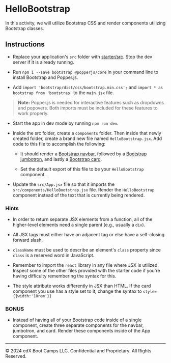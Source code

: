 # HelloBootstrap

In this activity, we will utilize Bootstrap CSS and render components utilizing Bootstrap classes.

## Instructions

* Replace your application's `src` folder with [starter/src](starter/src). Stop the dev server if it is already running.

* Run `npm i --save bootstrap @popperjs/core` in your command line to install Bootstrap and Popper.js.

* Add `import 'bootstrap/dist/css/bootstrap.min.css';` and `import * as bootstrap from 'bootstrap'` to the `main.jsx` file.

> **Note:** Popper.js is needed for interactive features such as dropdowns and popovers. Both imports must be included for these features to work properly.

* Start the app in dev mode by running `npm run dev`.

* Inside the src folder, create a `components` folder. Then inside that newly created folder, create a brand new file named `HelloBootstrap.jsx`. Add code to this file to accomplish the following:

  * It should render a [Bootstrap navbar](https://getbootstrap.com/docs/5.3/components/navbar/), followed by a [Bootstrap jumbotron](https://getbootstrap.com/docs/5.3/examples/jumbotron/), and lastly a [Bootstrap card](https://getbootstrap.com/docs/5.3/components/card/).

  * Set the default export of this file to be your `HelloBootstrap` component.

* Update the `src/App.jsx` file so that it imports the `src/components/HelloBootstrap.jsx` file. Render the `HelloBootstrap` component instead of the text that is currently being rendered.

### Hints

* In order to return separate JSX elements from a function, all of the higher-level elements need a single parent (e.g., usually a `div`).

* All JSX tags must either have an adjacent tag or else have a self-closing forward slash.

* `className` must be used to describe an element's `class` property since `class` is a reserved word in JavaScript.

* Remember to import the `react` library in any file where JSX is utilized. Inspect some of the other files provided with the starter code if you're having difficulty remembering the syntax for this.

* The style attribute works differently in JSX than HTML. If the card component you use has a style set to it, change the syntax to `style={{width:'18rem'}}`

### BONUS

* Instead of having all of your Bootstrap code inside of a single component, create three separate components for the navbar, jumbotron, and card. Render these components inside of the App component.

---

© 2024 edX Boot Camps LLC. Confidential and Proprietary. All Rights Reserved.
